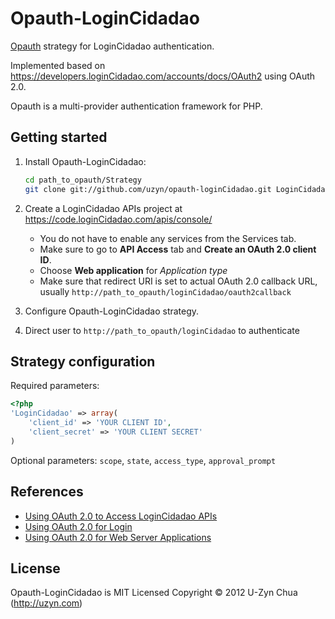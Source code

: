 Opauth-LoginCidadao
=============
[Opauth][1] strategy for LoginCidadao authentication.

Implemented based on https://developers.loginCidadao.com/accounts/docs/OAuth2 using OAuth 2.0.

Opauth is a multi-provider authentication framework for PHP.

Getting started
----------------
1. Install Opauth-LoginCidadao:
   ```bash
   cd path_to_opauth/Strategy
   git clone git://github.com/uzyn/opauth-loginCidadao.git LoginCidadao
   ```

2. Create a LoginCidadao APIs project at https://code.loginCidadao.com/apis/console/
   - You do not have to enable any services from the Services tab.
   - Make sure to go to **API Access** tab and **Create an OAuth 2.0 client ID**.
   - Choose **Web application** for *Application type*
   - Make sure that redirect URI is set to actual OAuth 2.0 callback URL, usually `http://path_to_opauth/loginCidadao/oauth2callback`


3. Configure Opauth-LoginCidadao strategy.

4. Direct user to `http://path_to_opauth/loginCidadao` to authenticate


Strategy configuration
----------------------

Required parameters:

```php
<?php
'LoginCidadao' => array(
	'client_id' => 'YOUR CLIENT ID',
	'client_secret' => 'YOUR CLIENT SECRET'
)
```

Optional parameters:
`scope`, `state`, `access_type`, `approval_prompt`


References
----------
- [Using OAuth 2.0 to Access LoginCidadao APIs](https://developers.loginCidadao.com/accounts/docs/OAuth2)
- [Using OAuth 2.0 for Login](https://developers.loginCidadao.com/accounts/docs/OAuth2Login#scopeparameter)
- [Using OAuth 2.0 for Web Server Applications](https://developers.loginCidadao.com/accounts/docs/OAuth2WebServer)

License
---------
Opauth-LoginCidadao is MIT Licensed
Copyright © 2012 U-Zyn Chua (http://uzyn.com)

[1]: https://github.com/uzyn/opauth